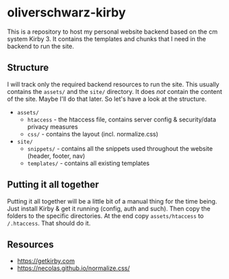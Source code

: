 # oliverschwarz-kirby

This is a repository to host my personal website backend based on the cm system Kirby 3. It contains the templates and chunks that I need in the backend to run the site.

## Structure

I will track only the required backend resources to run the site. This usually contains the `assets/` and the `site/` directory. It does *not* contain the content of the site. Maybe I'll do that later. So let's have a look at the structure.

* `assets/`
  * `htaccess` - the htaccess file, contains server config & security/data privacy measures
  * `css/` - contains the layout (incl. normalize.css)
* `site/`
  * `snippets/` - contains all the snippets used throughout the website (header, footer, nav)
  * `templates/` - contains all existing templates

## Putting it all together

Putting it all together will be a little bit of a manual thing for the time being. Just install Kirby & get it running (config, auth and such). Then copy the folders to the specific directories. At the end copy `assets/htaccess` to `/.htaccess`. That should do it.

## Resources

* https://getkirby.com
* https://necolas.github.io/normalize.css/
